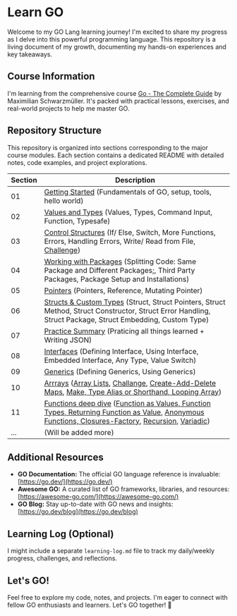 # Learn GO

Welcome to my GO Lang learning journey! I'm excited to share my progress as I delve into this powerful programming language. This repository is a living document of my growth, documenting my hands-on experiences and key takeaways.

## Course Information

I'm learning from the comprehensive course [Go - The Complete Guide](https://www.udemy.com/course/go-the-complete-guide/) by Maximilian Schwarzmüller. It's packed with practical lessons, exercises, and real-world projects to help me master GO.

## Repository Structure

This repository is organized into sections corresponding to the major course modules. Each section contains a dedicated README with detailed notes, code examples, and project explorations.

| Section | Description                                                                                                  |
| ------ | ------------------------------------------------------------------------------------------------------------ |
| 01     | [Getting Started](./01-getting-started) (Fundamentals of GO, setup, tools, hello world)                           |
| 02     | [Values and Types](./02-values-and-types/) (Values, Types, Command Input, Function, Typesafe) |
| 03     | [Control Structures](./03-control-structures/) (If/ Else, Switch, More Functions, Errors, Handling Errors, Write/ Read from File, [Challenge](./03-control-structures/challange-profit-calculator/app.go)) |
| 04     | [Working with Packages](./04-working-with-packages/) (Splitting Code: Same Package and Different Packages;, Third Party Packages, Package Setup and Installations) |
| 05     | [Pointers](./05-pointers/) (Pointers, Reference, Mutating Pointer) |
| 06     | [Structs & Custom Types](./06-structs-and-custom-types/) (Struct, Struct Pointers, Struct Method, Struct Constructor, Struct Error Handling, Struct Package, Struct Embedding, Custom Type) |
| 07     | [Practice Summary](./07-pratice-summary/) (Praticing all things learned + Writing JSON) |
| 08     | [Interfaces](./08-interfaces/) (Defining Interface, Using Interface, Embedded Interface, Any Type, Value Switch)|
| 09     | [Generics](./09-generic/) (Defining Generics, Using Generics) |
| 10     | [Arrrays](./10-arrays/) ([Array Lists](./10-arrays\lists\lists.go), [Challange](./10-arrays/excercise/), [Create-Add-Delete Maps](./10-arrays\maps\maps.go), [Make, Type Alias or Shorthand, Looping Array](./10-arrays\main.go)) |
| 11     | [Functions deep dive](./11-functions-deep-dive) ([Function as Values, Function Types, Returning Function as Value](./11-functions-deep-dive\functions_are_values\main.go), [Anonymous Functions, Closures-Factory](./11-functions-deep-dive\anonymous), [Recursion](./11-functions-deep-dive\recursion\recursion.go), [Variadic](./11-functions-deep-dive\main.go)) |
| ...     | (Will be added more) |

## Additional Resources

* **GO Documentation:** The official GO language reference is invaluable: [https://go.dev/](https://go.dev/)
* **Awesome GO:** A curated list of GO frameworks, libraries, and resources: [https://awesome-go.com/](https://awesome-go.com/)
* **GO Blog:** Stay up-to-date with GO news and insights: [https://go.dev/blog](https://go.dev/blog)

## Learning Log (Optional)

I might include a separate `learning-log.md` file to track my daily/weekly progress, challenges, and reflections.

## Let's GO!

Feel free to explore my code, notes, and projects.  I'm eager to connect with fellow GO enthusiasts and learners. Let's GO together! 🚀
